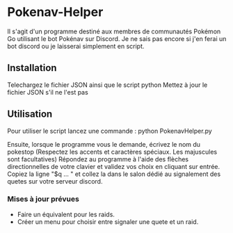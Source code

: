 # Pokenav-Helper
Il s'agit d'un programme destiné aux membres de communautés Pokémon Go utilisant le bot Pokénav sur Discord. Je ne sais pas encore si j'en ferai un bot discord ou je laisserai simplement en script. 

## Installation
Telechargez le fichier JSON ainsi que le script python
Mettez à jour le fichier JSON s'il ne l'est pas 

## Utilisation
Pour utiliser le script lancez une commande : 
python PokenavHelper.py

Ensuite, lorsque le programme vous le demande, écrivez le nom du pokestop (Respectez les accents et caractères spéciaux. Les majuscules sont facultatives)
Répondez au programme à l'aide des flèches directionnelles de votre clavier et validez vos choix en cliquant sur entrée.
Copiez la ligne "$q ... " et collez la dans le salon dédié au signalement des quetes sur votre serveur discord.

### Mises à jour prévues  
 * Faire un équivalent pour les raids. 
 * Créer un menu pour choisir entre signaler une quete et un raid.
